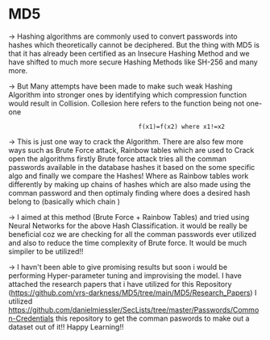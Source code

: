 # MD5



-> Hashing algorithms are commonly used to convert passwords into hashes which theoretically cannot be deciphered.
But the thing with MD5 is that it has already been certified as an Insecure Hashing Method and we have shifted to much more secure Hashing 
Methods like SH-256 and many more.

-> But Many attempts have been made to make such weak Hashing Algorithm into stronger ones by identifying which compression function would result in Collision.
Collesion here refers to the function being not one-one 
              
                                        f(x1)=f(x2) where x1!=x2
-> This is just one way to crack the Algorithm. There are also few more ways such as Brute Force attack, Rainbow tables which are used to Crack open the algorithms
 firstly Brute force attack tries all the comman passwords available in the database hashes it based on the some specific algo and finally we compare the Hashes!
 Where as Rainbow tables work differently by making up chains of hashes which are also made using the comman password and then optimaly finding where does a 
 desired hash belong to (basically which chain )
 
 -> I aimed at this method (Brute Force + Rainbow Tables)  and tried using Neural Networks for the above Hash Classification. 
    it would be really be beneficial coz we are checking for all the comman passwords ever 
    utilized and also to reduce the time complexity of Brute force. It would be much simpiler to be utilized!!
  
  -> I havn't been able to give promising results but soon i would be performing Hyper-parameter tuning and improvising the model.
    I have attached the research papers that i have utilized for this Repository (https://github.com/vrs-darkness/MD5/tree/main/MD5/Research_Papers)
    I utilized https://github.com/danielmiessler/SecLists/tree/master/Passwords/Common-Credentials this repository to get the comman paswords to make out a dataset out of it!!
    Happy Learning!!
    
 
                                                 
